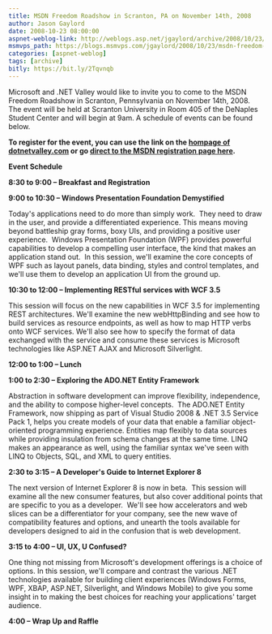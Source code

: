 ```yaml
---
title: MSDN Freedom Roadshow in Scranton, PA on November 14th, 2008 
author: Jason Gaylord
date: 2008-10-23 08:00:00
aspnet-weblog-link: http://weblogs.asp.net/jgaylord/archive/2008/10/23/msdn-freedom-roadshow-in-scranton-pa-on-november-14th-2008.aspx
msmvps_path: https://blogs.msmvps.com/jgaylord/2008/10/23/msdn-freedom-roadshow-in-scranton-pa-on-november-14th-2008/
categories: [aspnet-weblog]
tags: [archive]
bitly: https://bit.ly/2Tqvnqb
---
```


Microsoft and .NET Valley would like to invite you to come to the MSDN Freedom Roadshow in Scranton, Pennsylvania on November 14th, 2008. The event will be held at Scranton University in Room 405 of the DeNaples Student Center and will begin at 9am. A schedule of events can be found below.

**To register for the event, you can use the link on the [hompage of dotnetvalley.com](http://dotnetvalley.com) or go [direct to the MSDN registration page here](https://msevents.microsoft.com/CUI/EventDetail.aspx?EventID=1032392849&culture=en-US).**

**Event Schedule**

**8:30 to 9:00 – Breakfast and Registration**

**9:00 to 10:30 – Windows Presentation Foundation Demystified**

Today's applications need to do more than simply work.  They need to draw in the user, and provide a differentiated experience. This means moving beyond battleship gray forms, boxy UIs, and providing a positive user experience.  Windows Presentation Foundation (WPF) provides powerful capabilities to develop a compelling user interface, the kind that makes an application stand out.  In this session, we'll examine the core concepts of WPF such as layout panels, data binding, styles and control templates, and we'll use them to develop an application UI from the ground up.

**10:30 to 12:00 – Implementing RESTful services with WCF 3.5**

This session will focus on the new capabilities in WCF 3.5 for implementing REST architectures. We'll examine the new webHttpBinding and see how to build services as resource endpoints, as well as how to map HTTP verbs onto WCF services. We'll also see how to specify the format of data exchanged with the service and consume these services is Microsoft technologies like ASP.NET AJAX and Microsoft Silverlight.  

**12:00 to 1:00 – Lunch**  

**1:00 to 2:30 – Exploring the ADO.NET Entity Framework**

Abstraction in software development can improve flexibility, independence, and the ability to compose higher-level concepts.  The ADO.NET Entity Framework, now shipping as part of Visual Studio 2008 & .NET 3.5 Service Pack 1, helps you create models of your data that enable a familiar object-oriented programming experience. Entities map flexibly to data sources while providing insulation from schema changes at the same time. LINQ makes an appearance as well, using the familiar syntax we've seen with LINQ to Objects, SQL, and XML to query entities.

**2:30 to 3:15 – A Developer's Guide to Internet Explorer 8**

The next version of Internet Explorer 8 is now in beta.  This session will examine all the new consumer features, but also cover additional points that are specific to you as a developer.  We'll see how accelerators and web slices can be a differentiator for your company, see the new wave of compatibility features and options, and unearth the tools available for developers designed to aid in the confusion that is web development.  

**3:15 to 4:00 – UI, UX, U Confused?**

One thing not missing from Microsoft's development offerings is a choice of options. In this session, we'll compare and contrast the various .NET technologies available for building client experiences (Windows Forms, WPF, XBAP, ASP.NET, Silverlight, and Windows Mobile) to give you some insight in to making the best choices for reaching your applications' target audience.

**4:00 – Wrap Up and Raffle**